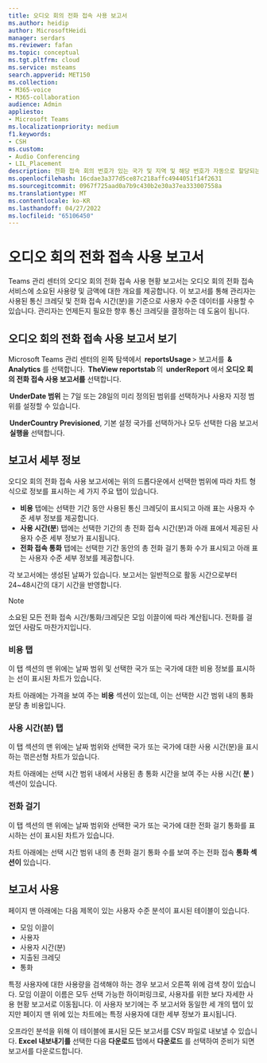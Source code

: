 ```yaml
---
title: 오디오 회의 전화 접속 사용 보고서
ms.author: heidip
author: MicrosoftHeidi
manager: serdars
ms.reviewer: fafan
ms.topic: conceptual
ms.tgt.pltfrm: cloud
ms.service: msteams
search.appverid: MET150
ms.collection:
- M365-voice
- M365-collaboration
audience: Admin
appliesto:
- Microsoft Teams
ms.localizationpriority: medium
f1.keywords:
- CSH
ms.custom:
- Audio Conferencing
- LIL_Placement
description: 전화 접속 회의 번호가 있는 국가 및 지역 및 해당 번호가 자동으로 할당되는 방법을 알아봅니다.
ms.openlocfilehash: 16cdae3a377d5ce87c218affc4944051f14f2631
ms.sourcegitcommit: 0967f725aad0a7b9c430b2e30a37ea333007558a
ms.translationtype: MT
ms.contentlocale: ko-KR
ms.lasthandoff: 04/27/2022
ms.locfileid: "65106450"
---
```

# <a name="audio-conferencing-dial-out-usage-report"></a>오디오 회의 전화 접속 사용 보고서

Teams 관리 센터의 오디오 회의 전화 접속 사용 현황 보고서는 오디오 회의 전화 접속 서비스에 소요된 사용량 및 금액에 대한 개요를 제공합니다. 이 보고서를 통해 관리자는 사용된 통신 크레딧 및 전화 접속 시간(분)을 기준으로 사용자 수준 데이터를 사용할 수 있습니다. 관리자는 언제든지 필요한 향후 통신 크레딧을 결정하는 데 도움이 됩니다.

## <a name="view-the-audio-conferencing-dial-out-usage-report"></a>오디오 회의 전화 접속 사용 보고서 보기

Microsoft Teams 관리 센터의 왼쪽 탐색에서  **reportsUsage** > 보고서를  **& Analytics** 를 선택합니다.  **TheView reportstab** 의  **underReport** 에서 **오디오 회의 전화 접속 사용 보고서를** 선택합니다.

 **UnderDate 범위** 는 7일 또는 28일의 미리 정의된 범위를 선택하거나 사용자 지정 범위를 설정할 수 있습니다.

 **UnderCountry Previsioned**, 기본 설정 국가를 선택하거나 모두 선택한 다음 보고서  **실행을** 선택합니다.

## <a name="report-details"></a>보고서 세부 정보

오디오 회의 전화 접속 사용 보고서에는 위의 드롭다운에서 선택한 범위에 따라 차트 형식으로 정보를 표시하는 세 가지 주요 탭이 있습니다.

- **비용** 탭에는 선택한 기간 동안 사용된 통신 크레딧이 표시되고 아래 표는 사용자 수준 세부 정보를 제공합니다.
- **사용 시간(분**) 탭에는 선택한 기간의 총 전화 접속 시간(분)과 아래 표에서 제공된 사용자 수준 세부 정보가 표시됩니다.
- **전화 접속 통화** 탭에는 선택한 기간 동안의 총 전화 걸기 통화 수가 표시되고 아래 표는 사용자 수준 세부 정보를 제공합니다.

각 보고서에는 생성된 날짜가 있습니다. 보고서는 일반적으로 활동 시간으로부터 24~48시간의 대기 시간을 반영합니다.

> [!NOTE]
> 소요된 모든 전화 접속 시간/통화/크레딧은 모임 이끌이에 따라 계산됩니다. 전화를 걸었던 사람도 마찬가지입니다.

### <a name="cost-tab"></a>비용 탭

이 탭 섹션의 맨 위에는 날짜 범위 및 선택한 국가 또는 국가에 대한 비용 정보를 표시하는 선이 표시된 차트가 있습니다.

차트 아래에는 가격을 보여 주는 **비용** 섹션이 있는데, 이는 선택한 시간 범위 내의 통화 분당 총 비용입니다.

### <a name="minutes-of-use-tab"></a>사용 시간(분) 탭

이 탭 섹션의 맨 위에는 날짜 범위와 선택한 국가 또는 국가에 대한 사용 시간(분)을 표시하는 꺾은선형 차트가 있습니다.

차트 아래에는 선택 시간 범위 내에서 사용된 총 통화 시간을 보여 주는 사용 시간( **분** ) 섹션이 있습니다.

### <a name="dial-out-calls"></a>전화 걸기

이 탭 섹션의 맨 위에는 날짜 범위와 선택한 국가 또는 국가에 대한 전화 걸기 통화를 표시하는 선이 표시된 차트가 있습니다.

차트 아래에는 선택 시간 범위 내의 총 전화 걸기 통화 수를 보여 주는 전화 접속 **통화 섹션이** 있습니다.

## <a name="using-the-report"></a>보고서 사용

페이지 맨 아래에는 다음 제목이 있는 사용자 수준 분석이 표시된 테이블이 있습니다.

- 모임 이끌이
- 사용자
- 사용자 시간(분)
- 지출된 크레딧
- 통화

특정 사용자에 대한 사용량을 검색해야 하는 경우 보고서 오른쪽 위에 검색 창이 있습니다. 모임 이끌이 이름은 모두 선택 가능한 하이퍼링크로, 사용자를 위한 보다 자세한 사용 현황 보고서로 이동됩니다. 이 사용자 보기에는 주 보고서와 동일한 세 개의 탭이 있지만 페이지 맨 위에 있는 차트에는 특정 사용자에 대한 세부 정보가 표시됩니다.

오프라인 분석을 위해 이 테이블에 표시된 모든 보고서를 CSV 파일로 내보낼 수 있습니다. **Excel 내보내기를** 선택한 다음 **다운로드** 탭에서 **다운로드** 를 선택하여 준비가 되면 보고서를 다운로드합니다.
